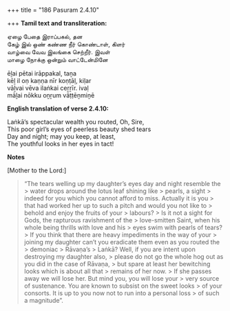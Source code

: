 +++
title = "186 Pasuram 2.4.10"

+++
**Tamil text and transliteration:**

ஏழை பேதை இராப்பகல், தன  
கேழ் இல் ஒண் கண்ண நீர் கொண்டாள், கிளர்  
வாழ்வை வேவ இலங்கை செற்றீர். இவள்  
மாழை நோக்கு ஒன்றும் வாட்டேன்மினே

ēḻai pētai irāppakal, taṉa  
kēḻ il oṇ kaṇṇa nīr koṇṭāḷ, kiḷar  
vāḻvai vēva ilaṅkai ceṟṟīr. ivaḷ  
māḻai nōkku oṉṟum vāṭṭēṉmiṉē

**English translation of verse 2.4.10:**

Laṅkā’s spectacular wealth you routed, Oh, Sire,  
This poor girl’s eyes of peerless beauty shed tears  
Day and night; may you keep, at least,  
The youthful looks in her eyes in tact!

**Notes**

[Mother to the Lord:]

> “The tears welling up my daughter’s eyes day and night resemble the > water drops around the lotus leaf shining like > pearls, a sight > indeed for you which you cannot afford to miss. Actually it is you > that had worked her up to such a pitch and would you not like to > behold and enjoy the fruits of your > labours? >
> Is it not a sight for Gods, the rapturous ravishment of the > love-smitten Saint, when his whole being thrills with love and his > eyes swim with pearls of tears? >
> If you think that there are heavy impediments in the way of your > joining my daughter can’t you eradicate them even as you routed the > demoniac > Rāvaṇa’s > Laṅkā? Well, if you are intent upon destroying my daughter also, > please do not go the whole hog out as you did in the case of Rāvaṇa, > but spare at least her bewitching looks which is about all that > remains of her now. >
> If she passes away we will lose her. But mind you, you will lose your > very source of sustenance. You are known to subsist on the sweet looks > of your consorts. It is up to you now not to run into a personal loss > of such a magnitude”.


